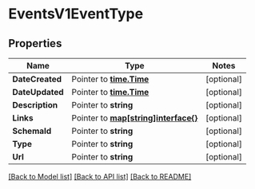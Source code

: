# EventsV1EventType

## Properties
Name | Type | Notes
------------ | ------------- | -------------
**DateCreated** | Pointer to [**time.Time**](time.Time.md) | [optional] 
**DateUpdated** | Pointer to [**time.Time**](time.Time.md) | [optional] 
**Description** | Pointer to **string** | [optional] 
**Links** | Pointer to [**map[string]interface{}**](.md) | [optional] 
**SchemaId** | Pointer to **string** | [optional] 
**Type** | Pointer to **string** | [optional] 
**Url** | Pointer to **string** | [optional] 

[[Back to Model list]](../README.md#documentation-for-models) [[Back to API list]](../README.md#documentation-for-api-endpoints) [[Back to README]](../README.md)


